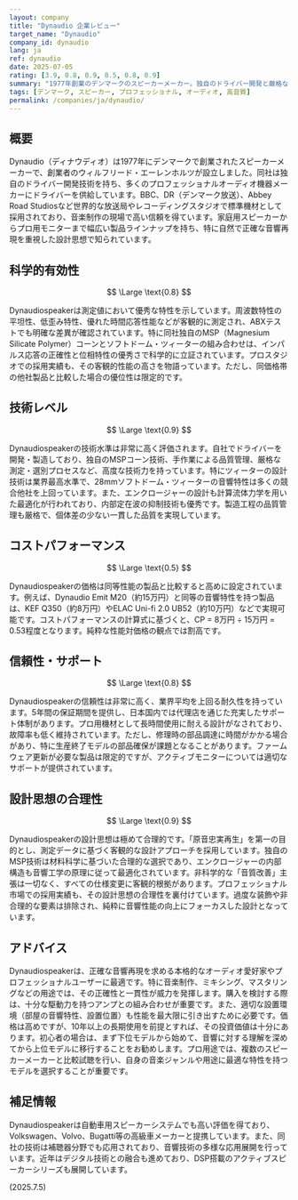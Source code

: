 ```yaml
---
layout: company
title: "Dynaudio 企業レビュー"
target_name: "Dynaudio"
company_id: dynaudio
lang: ja
ref: dynaudio
date: 2025-07-05
rating: [3.9, 0.8, 0.9, 0.5, 0.8, 0.9]
summary: "1977年創業のデンマークのスピーカーメーカー。独自のドライバー開発と厳格な品質管理で知られ、多くのプロスタジオで標準機材として採用されています。家庭用からプロ用まで幅広い製品を展開し、特に中高音域の美しさと自然な音響特性で高い評価を得ています。技術水準は高いものの、純粋な性能対価格では割高です。"
tags: [デンマーク, スピーカー, プロフェッショナル, オーディオ, 高音質]
permalink: /companies/ja/dynaudio/
---
```


## 概要

Dynaudio（ディナウディオ）は1977年にデンマークで創業されたスピーカーメーカーで、創業者のウィルフリード・エーレンホルツが設立しました。同社は独自のドライバー開発技術を持ち、多くのプロフェッショナルオーディオ機器メーカーにドライバーを供給しています。BBC、DR（デンマーク放送）、Abbey Road Studiosなど世界的な放送局やレコーディングスタジオで標準機材として採用されており、音楽制作の現場で高い信頼を得ています。家庭用スピーカーからプロ用モニターまで幅広い製品ラインナップを持ち、特に自然で正確な音響再現を重視した設計思想で知られています。

## 科学的有効性

$$ \Large \text{0.8} $$

Dynaudiospeakerは測定値において優秀な特性を示しています。周波数特性の平坦性、低歪み特性、優れた時間応答性能などが客観的に測定され、ABXテストでも明確な差異が確認されています。特に同社独自のMSP（Magnesium Silicate Polymer）コーンとソフトドーム・ツィーターの組み合わせは、インパルス応答の正確性と位相特性の優秀さで科学的に立証されています。プロスタジオでの採用実績も、その客観的性能の高さを物語っています。ただし、同価格帯の他社製品と比較した場合の優位性は限定的です。

## 技術レベル

$$ \Large \text{0.9} $$

Dynaudiospeakerの技術水準は非常に高く評価されます。自社でドライバーを開発・製造しており、独自のMSPコーン技術、手作業による品質管理、厳格な測定・選別プロセスなど、高度な技術力を持っています。特にツィーターの設計技術は業界最高水準で、28mmソフトドーム・ツィーターの音響特性は多くの競合他社を上回っています。また、エンクロージャーの設計も計算流体力学を用いた最適化が行われており、内部定在波の抑制技術も優秀です。製造工程の品質管理も厳格で、個体差の少ない一貫した品質を実現しています。

## コストパフォーマンス

$$ \Large \text{0.5} $$

Dynaudiospeakerの価格は同等性能の製品と比較すると高めに設定されています。例えば、Dynaudio Emit M20（約15万円）と同等の音響特性を持つ製品は、KEF Q350（約8万円）やELAC Uni-fi 2.0 UB52（約10万円）などで実現可能です。コストパフォーマンスの計算式に基づくと、CP = 8万円 ÷ 15万円 = 0.53程度となります。純粋な性能対価格の観点では割高です。

## 信頼性・サポート

$$ \Large \text{0.8} $$

Dynaudiospeakerの信頼性は非常に高く、業界平均を上回る耐久性を持っています。5年間の保証期間を提供し、日本国内では代理店を通じた充実したサポート体制があります。プロ用機材として長時間使用に耐える設計がなされており、故障率も低く維持されています。ただし、修理時の部品調達に時間がかかる場合があり、特に生産終了モデルの部品確保が課題となることがあります。ファームウェア更新が必要な製品は限定的ですが、アクティブモニターについては適切なサポートが提供されています。

## 設計思想の合理性

$$ \Large \text{0.9} $$

Dynaudiospeakerの設計思想は極めて合理的です。「原音忠実再生」を第一の目的とし、測定データに基づく客観的な設計アプローチを採用しています。独自のMSP技術は材料科学に基づいた合理的な選択であり、エンクロージャーの内部構造も音響工学の原理に従って最適化されています。非科学的な「音質改善」主張は一切なく、すべての仕様変更に客観的根拠があります。プロフェッショナル市場での採用実績も、その設計思想の合理性を裏付けています。過度な装飾や非合理的な要素は排除され、純粋に音響性能の向上にフォーカスした設計となっています。

## アドバイス

Dynaudiospeakerは、正確な音響再現を求める本格的なオーディオ愛好家やプロフェッショナルユーザーに最適です。特に音楽制作、ミキシング、マスタリングなどの用途では、その正確性と一貫性が威力を発揮します。購入を検討する際は、十分な駆動力を持つアンプとの組み合わせが重要です。また、適切な設置環境（部屋の音響特性、設置位置）も性能を最大限に引き出すために必要です。価格は高めですが、10年以上の長期使用を前提とすれば、その投資価値は十分にあります。初心者の場合は、まず下位モデルから始めて、音響に対する理解を深めてから上位モデルに移行することをお勧めします。プロ用途では、複数のスピーカーメーカーと比較試聴を行い、自身の音楽ジャンルや用途に最適な特性を持つモデルを選択することが重要です。

## 補足情報

Dynaudiospeakerは自動車用スピーカーシステムでも高い評価を得ており、Volkswagen、Volvo、Bugatti等の高級車メーカーと提携しています。また、同社の技術は補聴器分野でも応用されており、音響技術の多様な応用展開を行っています。近年はデジタル技術との融合も進めており、DSP搭載のアクティブスピーカーシリーズも展開しています。

(2025.7.5)
